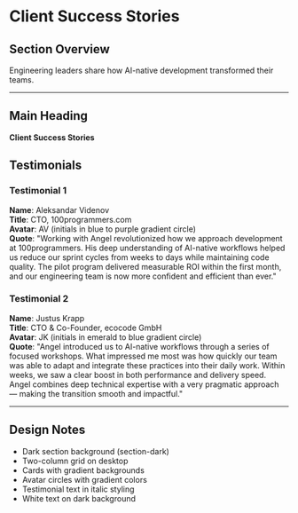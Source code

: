 # Client Success Stories

## Section Overview
Engineering leaders share how AI-native development transformed their teams.

---

## Main Heading
**Client Success Stories**

## Testimonials

### Testimonial 1
**Name**: Aleksandar Videnov  
**Title**: CTO, 100programmers.com  
**Avatar**: AV (initials in blue to purple gradient circle)  
**Quote**: "Working with Angel revolutionized how we approach development at 100programmers. His deep understanding of AI-native workflows helped us reduce our sprint cycles from weeks to days while maintaining code quality. The pilot program delivered measurable ROI within the first month, and our engineering team is now more confident and efficient than ever."

### Testimonial 2  
**Name**: Justus Krapp  
**Title**: CTO & Co-Founder, ecocode GmbH  
**Avatar**: JK (initials in emerald to blue gradient circle)  
**Quote**: "Angel introduced us to AI-native workflows through a series of focused workshops. What impressed me most was how quickly our team was able to adapt and integrate these practices into their daily work. Within weeks, we saw a clear boost in both performance and delivery speed. Angel combines deep technical expertise with a very pragmatic approach — making the transition smooth and impactful."

---

## Design Notes
- Dark section background (section-dark)
- Two-column grid on desktop
- Cards with gradient backgrounds
- Avatar circles with gradient colors
- Testimonial text in italic styling
- White text on dark background
